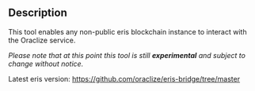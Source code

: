 ## Description
This tool enables any non-public eris blockchain instance to interact with the Oraclize service.

_Please note that at this point this tool is still **experimental** and subject to change without notice._

Latest eris version: https://github.com/oraclize/eris-bridge/tree/master

